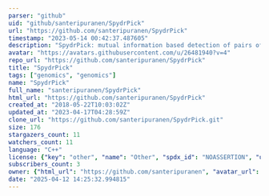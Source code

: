 ```yaml
---
parser: "github"
uid: "github/santeripuranen/SpydrPick"
url: "https://github.com/santeripuranen/SpydrPick"
timestamp: "2023-05-14 00:42:37.487605"
description: "SpydrPick: mutual information based detection of pairs of genomic loci co-evolving under a shared selective pressure."
avatar: "https://avatars.githubusercontent.com/u/26481940?v=4"
repo_url: "https://github.com/santeripuranen/SpydrPick"
title: "SpydrPick"
tags: ["genomics", "genomics"]
name: "SpydrPick"
full_name: "santeripuranen/SpydrPick"
html_url: "https://github.com/santeripuranen/SpydrPick"
created_at: "2018-05-22T10:03:02Z"
updated_at: "2023-04-17T04:28:59Z"
clone_url: "https://github.com/santeripuranen/SpydrPick.git"
size: 176
stargazers_count: 11
watchers_count: 11
language: "C++"
license: {"key": "other", "name": "Other", "spdx_id": "NOASSERTION", "url": null, "node_id": "MDc6TGljZW5zZTA="}
subscribers_count: 3
owner: {"html_url": "https://github.com/santeripuranen", "avatar_url": "https://avatars.githubusercontent.com/u/26481940?v=4", "login": "santeripuranen", "type": "User"}
date: "2025-04-12 14:25:32.994815"
---
```

